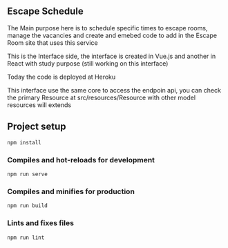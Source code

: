 
## Escape Schedule

The Main purpose here is to schedule specific times to escape rooms, manage the vacancies and create and emebed code to
add in the Escape Room site that uses this service

This is the Interface side, the interface is created in Vue.js and another in React with study purpose (still working on this interface)

Today the code is deployed at Heroku

This interface use the same core to access the endpoin api, you can check the primary Resource at 
src/resources/Resource with other model resources will extends

## Project setup
```
npm install
```

### Compiles and hot-reloads for development
```
npm run serve
```

### Compiles and minifies for production
```
npm run build
```

### Lints and fixes files
```
npm run lint
```
